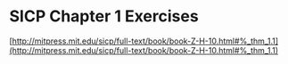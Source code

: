 SICP Chapter 1 Exercises
========================

[http://mitpress.mit.edu/sicp/full-text/book/book-Z-H-10.html#%_thm_1.1](http://mitpress.mit.edu/sicp/full-text/book/book-Z-H-10.html#%_thm_1.1)